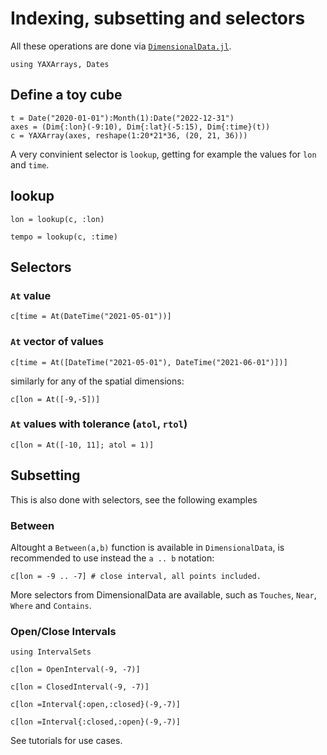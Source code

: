 # Indexing, subsetting and selectors

All these operations are done via [`DimensionalData.jl`](https://rafaqz.github.io/DimensionalData.jl/dev/).

````@example indexing
using YAXArrays, Dates
````

## Define a toy cube

````@ansi indexing
t = Date("2020-01-01"):Month(1):Date("2022-12-31")
axes = (Dim{:lon}(-9:10), Dim{:lat}(-5:15), Dim{:time}(t))
c = YAXArray(axes, reshape(1:20*21*36, (20, 21, 36)))
````

A very convinient selector is `lookup`, getting for example the values for `lon` and `time`.

## lookup

````@example indexing
lon = lookup(c, :lon)
````

````@example indexing
tempo = lookup(c, :time)
````


## Selectors

### `At` value

````@ansi indexing
c[time = At(DateTime("2021-05-01"))]
````

### `At` vector of values

````@ansi indexing
c[time = At([DateTime("2021-05-01"), DateTime("2021-06-01")])]
````

similarly for any of the spatial dimensions:

````@ansi indexing
c[lon = At([-9,-5])]
````

### `At` values with tolerance (`atol`, `rtol`)

````@ansi indexing
c[lon = At([-10, 11]; atol = 1)]
````
## Subsetting

This is also done with selectors, see the following examples

### Between

Altought a `Between(a,b)` function is available in `DimensionalData`, is recommended to use instead the `a .. b` notation:

````@ansi indexing
c[lon = -9 .. -7] # close interval, all points included.
````

More selectors from DimensionalData are available, such as `Touches`, `Near`, `Where` and `Contains`.


### Open/Close Intervals

````@example indexing
using IntervalSets
````

````@ansi indexing
c[lon = OpenInterval(-9, -7)]
````

````@ansi indexing
c[lon = ClosedInterval(-9, -7)]
````
````@ansi indexing
c[lon =Interval{:open,:closed}(-9,-7)]
````
````@ansi indexing
c[lon =Interval{:closed,:open}(-9,-7)]
````

See tutorials for use cases.